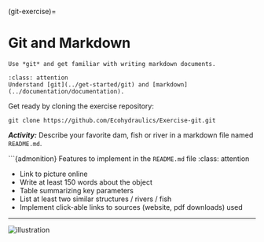 (git-exercise)=
# Git and Markdown

```{admonition} Goals
Use *git* and get familiar with writing markdown documents.
```

```{admonition} Requirements
:class: attention
Understand [git](../get-started/git) and [markdown](../documentation/documentation).
```

Get ready by cloning the exercise repository:

```
git clone https://github.com/Ecohydraulics/Exercise-git.git
```

***Activity:*** Describe your favorite dam, fish or river in a markdown file named `README.md`.

```{admonition} Features to implement in the `README.md` file
:class: attention


* Link to picture online
* Write at least 150 words about the object
* Table summarizing key parameters
* List at least two similar structures / rivers / fish
* Implement click-able links to sources (website, pdf downloads) used

---

![illustration](https://raw.githubusercontent.com/hydro-informatics/hypy-assignment-1/master/illustration.png?token=AOVQATAW6L3T7V5SXCNQH7K6XQKYS)
```
